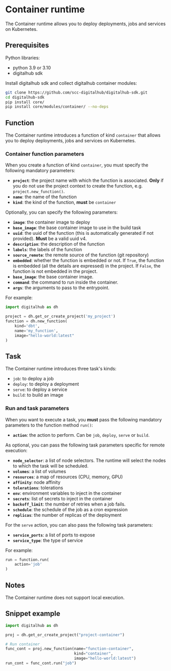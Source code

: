 # Container runtime

The Container runtime allows you to deploy deployments, jobs and services on Kubernetes.

## Prerequisites

Python libraries:

- python 3.9 or 3.10
- digitalhub sdk

Install digitalhub sdk and collect digitalhub container modules:

```bash
git clone https://github.com/scc-digitalhub/digitalhub-sdk.git
cd digitalhub-sdk
pip install core/
pip install core/modules/container/ --no-deps
```

## Function

The Container runtime introduces a function of kind `container` that allows you to deploy deployments, jobs and services on Kubernetes.

### Container function parameters

When you create a function of kind `container`, you must specify the following mandatory parameters:

- **`project`**: the project name with which the function is associated. **Only** if you do not use the project context to create the function, e.g. `project.new_function()`.
- **`name`**: the name of the function
- **`kind`**: the kind of the function, **must** be `container`

Optionally, you can specify the following parameters:

- **`image`**: the container image to deploy
- **`base_image`**: the base container image to use in the build task
- **`uuid`**: the uuid of the function (this is automatically generated if not provided). **Must** be a valid uuid v4.
- **`description`**: the description of the function
- **`labels`**: the labels of the function
- **`source_remote`**: the remote source of the function (git repository)
- **`embedded`**: whether the function is embedded or not. If `True`, the function is embedded (all the details are expressed) in the project. If `False`, the function is not embedded in the project.
- **`base_image`**: the base container image.
- **`command`**: the command to run inside the container.
- **`args`**: the arguments to pass to the entrypoint.

For example:

```python
import digitalhub as dh

project = dh.get_or_create_project('my_project')
function = dh.new_function(
    kind='dbt',
    name='my_function',
    image="hello-world:latest"
)
```

## Task

The Container runtime introduces three task's kinds:

- `job`: to deploy a job
- `deploy`: to deploy a deployment
- `serve`: to deploy a service
- `build`: to build an image

### Run and task parameters

When you want to execute a task, you **must** pass the following mandatory parameters to the function method `run()`:

- **`action`**: the action to perform. Can be `job`, `deploy`, `serve` or `build`.

As optional, you can pass the following task parameters specific for remote execution:

- **`node_selector`**: a list of node selectors. The runtime will select the nodes to which the task will be scheduled.
- **`volumes`**: a list of volumes
- **`resources`**: a map of resources (CPU, memory, GPU)
- **`affinity`**: node affinity
- **`tolerations`**: tolerations
- **`env`**: environment variables to inject in the container
- **`secrets`**: list of secrets to inject in the container
- **`backoff_limit`**: the number of retries when a job fails.
- **`schedule`**: the schedule of the job as a cron expression
- **`replicas`**: the number of replicas of the deployment

For the `serve` action, you can also pass the following task parameters:

- **`service_ports`**: a list of ports to expose
- **`service_type`**: the type of service

For example:

```python
run = function.run(
    action='job'
)
```

## Notes

The Container runtime does not support local execution.

## Snippet example

```python
import digitalhub as dh

proj = dh.get_or_create_project("project-container")

# Run container
func_cont = proj.new_function(name="function-container",
                              kind="container",
                              image="hello-world:latest")
run_cont = func_cont.run("job")
```
